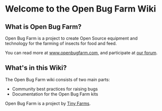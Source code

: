 # Welcome to the Open Bug Farm Wiki

## What is Open Bug Farm?
Open Bug Farm is a project to create Open Source equipment and technology for the farming of insects for food and feed.

You can read more at www.openbugfarm.com, and participate at [our forum](http://www.openbugfarm.com/forum).

## What's in this Wiki?
The Open Bug Farm wiki consists of two main parts:

* Community best practices for raising bugs
* Documentation for the Open Bug Farm kits

Open Bug Farm is a project by [Tiny Farms](http://www.tiny-farms.com).